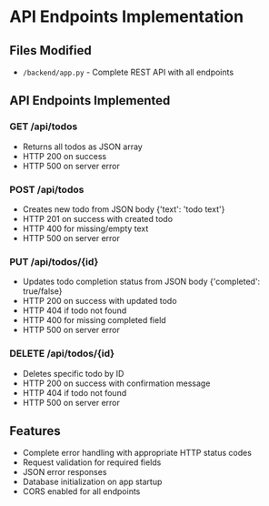 # API Endpoints Implementation

## Files Modified
- `/backend/app.py` - Complete REST API with all endpoints

## API Endpoints Implemented

### GET /api/todos
- Returns all todos as JSON array
- HTTP 200 on success
- HTTP 500 on server error

### POST /api/todos
- Creates new todo from JSON body {'text': 'todo text'}
- HTTP 201 on success with created todo
- HTTP 400 for missing/empty text
- HTTP 500 on server error

### PUT /api/todos/{id}
- Updates todo completion status from JSON body {'completed': true/false}
- HTTP 200 on success with updated todo
- HTTP 404 if todo not found
- HTTP 400 for missing completed field
- HTTP 500 on server error

### DELETE /api/todos/{id}
- Deletes specific todo by ID
- HTTP 200 on success with confirmation message
- HTTP 404 if todo not found
- HTTP 500 on server error

## Features
- Complete error handling with appropriate HTTP status codes
- Request validation for required fields
- JSON error responses
- Database initialization on app startup
- CORS enabled for all endpoints